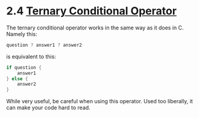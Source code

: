 # 2.4 [Ternary Conditional Operator](https://developer.apple.com/library/content/documentation/Swift/Conceptual/Swift_Programming_Language/BasicOperators.html#name="//apple_ref/doc/uid/TP40014097-CH6-ID71")

The ternary conditional operator works in the same way as it does in C. Namely this:
```Swift
question ? answer1 ? answer2
```

is equivalent to this:

```Swift
if question {
    answer1
} else {
    answer2
}
```

While very useful, be careful when using this operator. Used too liberally, it can make your code hard to read.